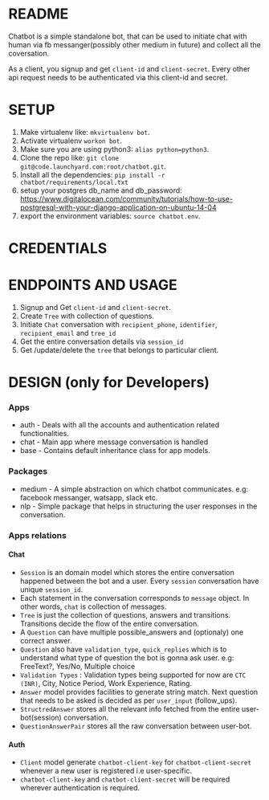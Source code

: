 README
=======

Chatbot is a simple standalone bot, that can be used to initiate chat with human via fb messanger(possibly other medium in future) and collect all the coversation.

As a client, you signup and get `client-id` and `client-secret`. Every other api request needs to be authenticated via this client-id and secret.

SETUP
======

1. Make virtualenv like: `mkvirtualenv bot`.
2. Activate virtualenv `workon bot`.
3. Make sure you are using python3: `alias python=python3`.
4. Clone the repo like: `git clone git@code.launchyard.com:root/chatbot.git`.
5. Install all the dependencies: `pip install -r chatbot/requirements/local.txt`
6. setup your postgres db_name and db_password: https://www.digitalocean.com/community/tutorials/how-to-use-postgresql-with-your-django-application-on-ubuntu-14-04
7. export the environment variables: `source chatbot.env`.

CREDENTIALS
==============

ENDPOINTS AND USAGE
========================

1. Signup and Get `client-id` and `client-secret`.
2. Create `Tree` with collection of questions.
3. Initiate `Chat` conversation with `recipient_phone`, `identifier`, `recipient_email` and `tree_id`
4. Get the entire conversation details via `session_id`
5. Get /update/delete the `tree` that belongs to particular client.

DESIGN (only for Developers)
====================================

### Apps

* auth - Deals with all the accounts and authentication related functionalities.
* chat - Main app where message conversation is handled
* base - Contains default inheritance class for app models.

### Packages
* medium - A simple abstraction on which chatbot communicates. e.g: facebook messanger, watsapp, slack etc.
* nlp - Simple package that helps in structuring the user responses in the conversation.

### Apps relations

#### Chat
- `Session` is an domain model which stores the entire conversation happened between the bot and a user. Every `session` conversation have unique `session_id`.
- Each statement in the conversation corresponds to `message` object. In other words, `chat` is collection of messages.
- `Tree` is just the collection of questions, answers and transitions. Transitions decide the flow of the entire conversation.
- A `Question` can have multiple possible_answers and (optionaly) one correct answer.
- `Question` also have `validation_type`, `quick_replies` which is to understand what type of question the bot is gonna ask user. e.g: FreeText?, Yes/No, Multiple choice
- `Validation Types` : Validation types being supported for now are `CTC (INR)`, City, Notice Period, Work Experience, Rating.
- `Answer` model provides facilities to generate string match. Next question that needs to be asked is decided as per `user_input` (follow_ups).
- `StructredAnswer` stores all the relevant info fetched from the entire user-bot(session) conversation.
- `QuestionAnswerPair` stores all the raw conversation between user-bot.

#### Auth
- `Client` model generate `chatbot-client-key` for `chatbot-client-secret` whenever a new user is registered i.e user-specific.
- `chatbot-client-key` and `chatbot-client-secret` will be required wherever authentication is required.